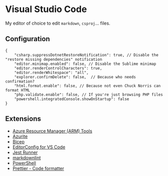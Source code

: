 # Visual Studio Code

My editor of choice to edit `markdown`, `csproj`... files.

## Configuration

```text
{
    "csharp.suppressDotnetRestoreNotification": true, // Disable the "restore missing dependencies" notification
    "editor.minimap.enabled": false, // Disable the Sublime minimap
    "editor.renderControlCharacters": true,
    "editor.renderWhitespace": "all",
    "explorer.confirmDelete": false,  // Because who needs confirmation?
    "html.format.enable": false, // Because not even Chuck Norris can format HTML
    "php.validate.enable": false, // If you're just browsing PHP files
    "powershell.integratedConsole.showOnStartup": false
}
```

## Extensions

- [Azure Resource Manager (ARM) Tools][arm-tools]
- [Azurite][azurite]
- [Bicep][bicep]
- [EditorConfig for VS Code][editorconfig]
- [Jest Runner][jest-runner]
- [markdownlint][markdownlint]
- [PowerShell][powershell]
- [Prettier - Code formatter][prettier]

[markdownlint]: https://marketplace.visualstudio.com/items?itemName=DavidAnson.vscode-markdownlint
[editorconfig]: https://marketplace.visualstudio.com/items?itemName=EditorConfig.EditorConfig
[prettier]: https://marketplace.visualstudio.com/items?itemName=esbenp.prettier-vscode
[arm-tools]: https://marketplace.visualstudio.com/items?itemName=msazurermtools.azurerm-vscode-tools
[azurite]: https://marketplace.visualstudio.com/items?itemName=Azurite.azurite
[jest-runner]: https://marketplace.visualstudio.com/items?itemName=firsttris.vscode-jest-runner
[powershell]: https://marketplace.visualstudio.com/items?itemName=ms-vscode.PowerShell
[bicep]: https://marketplace.visualstudio.com/items?itemName=ms-azuretools.vscode-bicep
